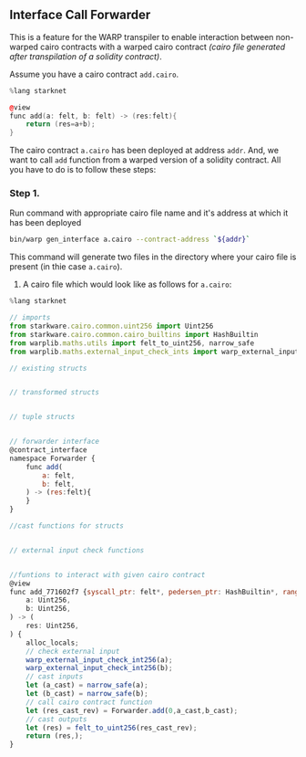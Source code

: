 ## Interface Call Forwarder

This is a feature for the WARP transpiler to enable interaction between non-warped cairo contracts with a warped cairo contract _(cairo file generated after transpilation of a solidity contract)_.

Assume you have a cairo contract `add.cairo`.

```c++
%lang starknet

@view
func add(a: felt, b: felt) -> (res:felt){
    return (res=a+b);
}
```

The cairo contract `a.cairo` has been deployed at address `addr`. And, we want to call `add` function from a warped version of a solidity contract. All you have to do is to follow these steps:

### Step 1.

Run command with appropriate cairo file name and it's address at which it has been deployed

```sh
bin/warp gen_interface a.cairo --contract-address `${addr}`
```

This command will generate two files in the directory where your cairo file is present (in thie case `a.cairo`).

1. A cairo file which would look like as follows for `a.cairo`:

```js
%lang starknet

// imports
from starkware.cairo.common.uint256 import Uint256
from starkware.cairo.common.cairo_builtins import HashBuiltin
from warplib.maths.utils import felt_to_uint256, narrow_safe
from warplib.maths.external_input_check_ints import warp_external_input_check_int256

// existing structs


// transformed structs


// tuple structs


// forwarder interface
@contract_interface
namespace Forwarder {
    func add(
        a: felt,
        b: felt,
    ) -> (res:felt){
    }
}

//cast functions for structs


// external input check functions


//funtions to interact with given cairo contract
@view
func add_771602f7 {syscall_ptr: felt*, pedersen_ptr: HashBuiltin*, range_check_ptr: felt}(
    a: Uint256,
    b: Uint256,
) -> (
    res: Uint256,
) {
    alloc_locals;
    // check external input
    warp_external_input_check_int256(a);
    warp_external_input_check_int256(b);
    // cast inputs
    let (a_cast) = narrow_safe(a);
    let (b_cast) = narrow_safe(b);
    // call cairo contract function
    let (res_cast_rev) = Forwarder.add(0,a_cast,b_cast);
    // cast outputs
    let (res) = felt_to_uint256(res_cast_rev);
    return (res,);
}
```

